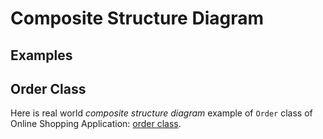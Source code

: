 # Composite Structure Diagram

## Examples

## Order Class

Here is real world _composite structure diagram_ example of `Order` class of Online Shopping Application: [order class](https://ntonbala.github.io/uml-diagrams/Structural/CompositeStructure/img/order-class-composite-structure-diagram.drawio.html).
